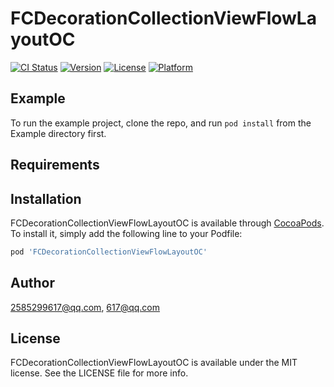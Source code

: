 # FCDecorationCollectionViewFlowLayoutOC

[![CI Status](https://img.shields.io/travis/2585299617@qq.com/FCDecorationCollectionViewFlowLayoutOC.svg?style=flat)](https://travis-ci.org/2585299617@qq.com/FCDecorationCollectionViewFlowLayoutOC)
[![Version](https://img.shields.io/cocoapods/v/FCDecorationCollectionViewFlowLayoutOC.svg?style=flat)](https://cocoapods.org/pods/FCDecorationCollectionViewFlowLayoutOC)
[![License](https://img.shields.io/cocoapods/l/FCDecorationCollectionViewFlowLayoutOC.svg?style=flat)](https://cocoapods.org/pods/FCDecorationCollectionViewFlowLayoutOC)
[![Platform](https://img.shields.io/cocoapods/p/FCDecorationCollectionViewFlowLayoutOC.svg?style=flat)](https://cocoapods.org/pods/FCDecorationCollectionViewFlowLayoutOC)

## Example

To run the example project, clone the repo, and run `pod install` from the Example directory first.

## Requirements

## Installation

FCDecorationCollectionViewFlowLayoutOC is available through [CocoaPods](https://cocoapods.org). To install
it, simply add the following line to your Podfile:

```ruby
pod 'FCDecorationCollectionViewFlowLayoutOC'
```

## Author

2585299617@qq.com, 617@qq.com

## License

FCDecorationCollectionViewFlowLayoutOC is available under the MIT license. See the LICENSE file for more info.
